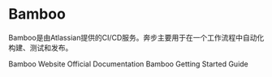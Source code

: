 # Bamboo

Bamboo是由Atlassian提供的CI/CD服务。奔步主要用于在一个工作流程中自动化构建、测试和发布。

<BadgeLink badgeText='Official Website' colorScheme='blue' href='https://www.atlassian.com/software/bamboo'>Bamboo Website</BadgeLink>
<BadgeLink badgeText='Official Documentation' colorScheme='blue' href='https://confluence.atlassian.com/bamboo/bamboo-documentation-289276551.html'>Official Documentation</BadgeLink>
<BadgeLink badgeText='Getting Started' colorScheme='blue' href='https://confluence.atlassian.com/bamboo/getting-started-with-bamboo-289277283.html'>Bamboo Getting Started Guide</BadgeLink>
